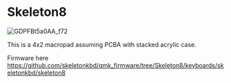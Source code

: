 # Skeleton8

 ![GDPFBt5a0AA_f72](https://github.com/skeletonkbd/Skeleton8/assets/90203406/e04f9d84-ce6a-4fab-a988-ce0b69a3e822)

 This is a 4x2 macropad assuming PCBA with stacked acrylic case.

Firmware here
https://github.com/skeletonkbd/qmk_firmware/tree/Skeleton8/keyboards/skeletonkbd/skeleton8
